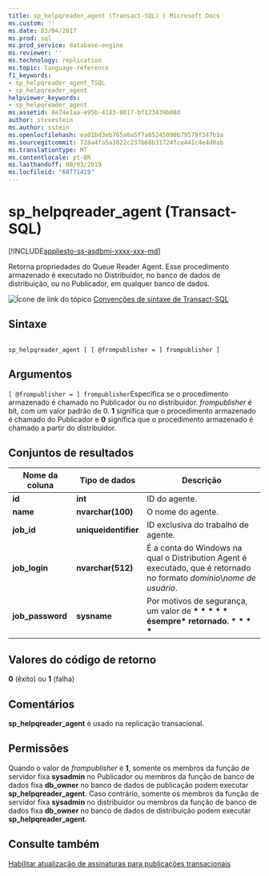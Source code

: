 ```yaml
---
title: sp_helpqreader_agent (Transact-SQL) | Microsoft Docs
ms.custom: ''
ms.date: 03/04/2017
ms.prod: sql
ms.prod_service: database-engine
ms.reviewer: ''
ms.technology: replication
ms.topic: language-reference
f1_keywords:
- sp_helpqreader_agent_TSQL
- sp_helpqreader_agent
helpviewer_keywords:
- sp_helpqreader_agent
ms.assetid: 8e74e1aa-e95b-4183-8017-bf123439b08d
author: stevestein
ms.author: sstein
ms.openlocfilehash: ea01bd3eb765a0a5f7a85245090b79579f347b3a
ms.sourcegitcommit: 728a4fa5a3022c237b68b31724fce441c4e4d0ab
ms.translationtype: MT
ms.contentlocale: pt-BR
ms.lasthandoff: 08/03/2019
ms.locfileid: "68771419"
---
```

# <a name="sphelpqreaderagent-transact-sql"></a>sp_helpqreader_agent (Transact-SQL)
[!INCLUDE[appliesto-ss-asdbmi-xxxx-xxx-md](../../includes/appliesto-ss-asdbmi-xxxx-xxx-md.md)]

  Retorna propriedades do Queue Reader Agent. Esse procedimento armazenado é executado no Distribuidor, no banco de dados de distribuição, ou no Publicador, em qualquer banco de dados.  
  
 ![Ícone de link do tópico](../../database-engine/configure-windows/media/topic-link.gif "Ícone de link do tópico") [Convenções de sintaxe de Transact-SQL](../../t-sql/language-elements/transact-sql-syntax-conventions-transact-sql.md)  
  
## <a name="syntax"></a>Sintaxe  
  
```  
  
sp_helpqreader_agent [ [ @frompublisher = ] frompublisher ]  
```  
  
## <a name="arguments"></a>Argumentos  
`[ @frompublisher = ] frompublisher`Especifica se o procedimento armazenado é chamado no Publicador ou no distribuidor. *frompublisher* é bit, com um valor padrão de 0. **1** significa que o procedimento armazenado é chamado do Publicador e **0** significa que o procedimento armazenado é chamado a partir do distribuidor.  
  
## <a name="result-sets"></a>Conjuntos de resultados  
  
|Nome da coluna|Tipo de dados|Descrição|  
|-----------------|---------------|-----------------|  
|**id**|**int**|ID do agente.|  
|**name**|**nvarchar(100)**|O nome do agente.|  
|**job_id**|**uniqueidentifier**|ID exclusiva do trabalho de agente.|  
|**job_login**|**nvarchar(512)**|É a conta do Windows na qual o Distribution Agent é executado, que é retornado no formato *domínio*\\*nome de usuário*.|  
|**job_password**|**sysname**|Por motivos de segurança, um valor de **\* \* \* \* \* ésempre\* retornado. \* \* \* \***|  
  
## <a name="return-code-values"></a>Valores do código de retorno  
 **0** (êxito) ou **1** (falha)  
  
## <a name="remarks"></a>Comentários  
 **sp_helpqreader_agent** é usado na replicação transacional.  
  
## <a name="permissions"></a>Permissões  
 Quando o valor de *frompublisher* é **1**, somente os membros da função de servidor fixa **sysadmin** no Publicador ou membros da função de banco de dados fixa **db_owner** no banco de dados de publicação podem executar **sp_helpqreader_agent**. Caso contrário, somente os membros da função de servidor fixa **sysadmin** no distribuidor ou membros da função de banco de dados fixa **db_owner** no banco de dados de distribuição podem executar **sp_helpqreader_agent**.  
  
## <a name="see-also"></a>Consulte também  
 [Habilitar atualização de assinaturas para publicações transacionais](../../relational-databases/replication/publish/enable-updating-subscriptions-for-transactional-publications.md)  
  
  

